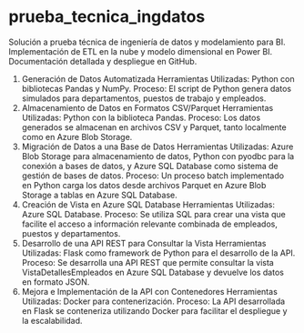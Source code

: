 # prueba_tecnica_ingdatos
Solución a prueba técnica de ingeniería de datos y modelamiento para BI. Implementación de ETL en la nube y modelo dimensional en Power BI. Documentación detallada y despliegue en GitHub.

1. Generación de Datos Automatizada
Herramientas Utilizadas: Python con bibliotecas Pandas y NumPy.
Proceso: El script de Python genera datos simulados para departamentos, puestos de trabajo y empleados.
2. Almacenamiento de Datos en Formatos CSV/Parquet
Herramientas Utilizadas: Python con la biblioteca Pandas.
Proceso: Los datos generados se almacenan en archivos CSV y Parquet, tanto localmente como en Azure Blob Storage.
3. Migración de Datos a una Base de Datos
Herramientas Utilizadas: Azure Blob Storage para almacenamiento de datos, Python con pyodbc para la conexión a bases de datos, y Azure SQL Database como sistema de gestión de bases de datos.
Proceso: Un proceso batch implementado en Python carga los datos desde archivos Parquet en Azure Blob Storage a tablas en Azure SQL Database.
4. Creación de Vista en Azure SQL Database
Herramientas Utilizadas: Azure SQL Database.
Proceso: Se utiliza SQL para crear una vista que facilite el acceso a información relevante combinada de empleados, puestos y departamentos.
5. Desarrollo de una API REST para Consultar la Vista
Herramientas Utilizadas: Flask como framework de Python para el desarrollo de la API.
Proceso: Se desarrolla una API REST que permite consultar la vista VistaDetallesEmpleados en Azure SQL Database y devuelve los datos en formato JSON.
6. Mejora e Implementación de la API con Contenedores
Herramientas Utilizadas: Docker para contenerización.
Proceso: La API desarrollada en Flask se conteneriza utilizando Docker para facilitar el despliegue y la escalabilidad.
